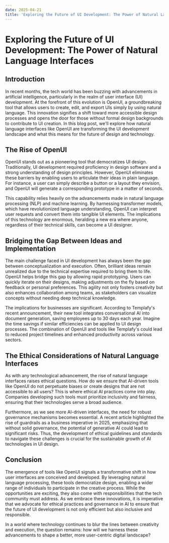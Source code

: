 ```yaml
---
date: 2025-04-21
title: 'Exploring the Future of UI Development: The Power of Natural Language Interfaces'
---
```


# Exploring the Future of UI Development: The Power of Natural Language Interfaces

## Introduction

In recent months, the tech world has been buzzing with advancements in artificial intelligence, particularly in the realm of user interface (UI) development. At the forefront of this evolution is OpenUI, a groundbreaking tool that allows users to create, edit, and export UIs simply by using natural language. This innovation signifies a shift toward more accessible design processes and opens the door for those without formal design backgrounds to contribute to UI creation. In this blog post, we'll explore how natural language interfaces like OpenUI are transforming the UI development landscape and what this means for the future of design and technology.

<!-- more -->
## The Rise of OpenUI

OpenUI stands out as a pioneering tool that democratizes UI design. Traditionally, UI development required proficiency in design software and a strong understanding of design principles. However, OpenUI eliminates these barriers by enabling users to articulate their ideas in plain language. For instance, a user can simply describe a button or a layout they envision, and OpenUI will generate a corresponding prototype in a matter of seconds.

This capability relies heavily on the advancements made in natural language processing (NLP) and machine learning. By harnessing transformer models, which have revolutionized language understanding, OpenUI can interpret user requests and convert them into tangible UI elements. The implications of this technology are enormous, heralding a new era where anyone, regardless of their technical skills, can become a UI designer.

## Bridging the Gap Between Ideas and Implementation

The main challenge faced in UI development has always been the gap between conceptualization and execution. Often, brilliant ideas remain unrealized due to the technical expertise required to bring them to life. OpenUI helps bridge this gap by allowing rapid prototyping. Users can quickly iterate on their designs, making adjustments on the fly based on feedback or personal preferences. This agility not only fosters creativity but also enhances collaboration among teams, as stakeholders can visualize concepts without needing deep technical knowledge.

The implications for businesses are significant. According to Templafy's recent announcement, their new tool integrates conversational AI into document generation, saving employees up to 30 days each year. Imagine the time savings if similar efficiencies can be applied to UI design processes. The combination of OpenUI and tools like Templafy's could lead to reduced project timelines and enhanced productivity across various sectors.

## The Ethical Considerations of Natural Language Interfaces

As with any technological advancement, the rise of natural language interfaces raises ethical questions. How do we ensure that AI-driven tools like OpenUI do not perpetuate biases or create designs that are not accessible to all users? This is where ethical AI practices come into play. Companies developing such tools must prioritize inclusivity and fairness, ensuring that their technologies serve a broad audience. 

Furthermore, as we see more AI-driven interfaces, the need for robust governance mechanisms becomes essential. A recent article highlighted the rise of guardrails as a business imperative in 2025, emphasizing that without solid governance, the potential of generative AI could lead to significant risks. Thus, the development of ethical guidelines and standards to navigate these challenges is crucial for the sustainable growth of AI technologies in UI design.

## Conclusion

The emergence of tools like OpenUI signals a transformative shift in how user interfaces are conceived and developed. By leveraging natural language processing, these tools democratize design, enabling a wider range of individuals to participate in the creative process. While the opportunities are exciting, they also come with responsibilities that the tech community must address. As we embrace these innovations, it is imperative that we advocate for ethical practices and governance in AI to ensure that the future of UI development is not only efficient but also inclusive and responsible. 

In a world where technology continues to blur the lines between creativity and execution, the question remains: how will we harness these advancements to shape a better, more user-centric digital landscape?